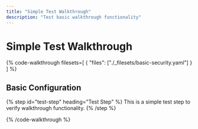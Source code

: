 ```yaml
---
title: "Simple Test Walkthrough"
description: "Test basic walkthrough functionality"
---
```


# Simple Test Walkthrough

{% code-walkthrough
  filesets=[
    { "files": ["./_filesets/basic-security.yaml"] }
  ]
%}

## Basic Configuration

{% step id="test-step" heading="Test Step" %}
This is a simple test step to verify walkthrough functionality.
{% /step %}

{% /code-walkthrough %}
